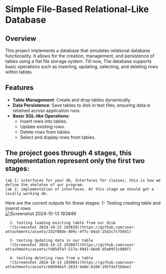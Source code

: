 # Simple File-Based Relational-Like Database

## Overview
This project implements a database that simulates relational database functionality. It allows for the creation, management, and persistence of tables using a flat file storage system. Till now, The database supports basic operations such as inserting, updating, selecting, and deleting rows within tables.

## Features
- **Table Management**: Create and drop tables dynamically.
- **Data Persistence**: Save tables to disk in text files, ensuring data is retained across application runs.
- **Basic SQL-like Operations**: 
  - Insert rows into tables.
  - Update existing rows.
  - Delete rows from tables.
  - Select and display rows from tables.
  

## The project goes through 4 stages, this Implementation represent only the first two stages:
    lab 1: interfaces for your db, Interfaces for classes, this is how we define the skeleton of our program. 
    lab 2: implementation of interfaces. At this stage we should get a locally working db.

Here are the current outputs for these stages:
      1- Testing creating table and inserst rows   
      ![Screenshot 2024-10-13 193849](https://github.com/user-attachments/assets/b38a5f75-943d-4c7e-bbf4-c373a38acf13)

      2- testing loading exicting table from our disk 
      ![Screenshot 2024-10-13 193828](https://github.com/user-attachments/assets/332f88de-809c-4f7c-84a5-2542c7cf50d1)
      
      3- testing Updating data in our table
      ![Screenshot 2024-10-13 193807](https://github.com/user-attachments/assets/fd85d7a7-517a-4941-b6e0-d5e09f2c988f)
      
      4- testing deleting rows from a table
      ![Screenshot 2024-10-13 193904](https://github.com/user-attachments/assets/b04946ef-2833-4e8e-8104-192fdaf1b6ee)
